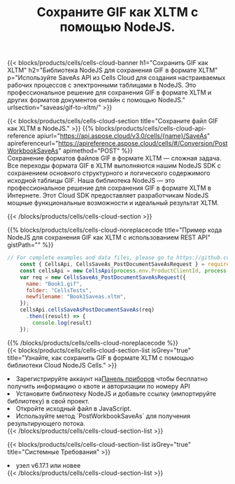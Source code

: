 ﻿---
title:  Сохраните GIF как XLTM с помощью NodeJS.
description:  Использование Aspose.Cells Cloud SDK для NodeJS для сохранения файла формата GIF как файла формата XLTM.
kwords: Excel, Save GIF as XLTM, REST, NodeJS
howto: How to save GIF as XLTM using Aspose.Cells Cloud NodeJS library.
---
{{< blocks/products/cells/cells-cloud-banner h1="Сохранить GIF как XLTM" h2="Библиотека NodeJS для сохранения GIF в формате XLTM" p="Используйте SaveAs API из Cells Cloud для создания настраиваемых рабочих процессов с электронными таблицами в NodeJS. Это профессиональное решение для сохранения GIF в формате XLTM и других форматов документов онлайн с помощью NodeJS." urlsection="saveas/gif-to-xltm/" >}}

{{< blocks/products/cells/cells-cloud-section title="Сохраните файл GIF как XLTM в NodeJS." >}}
{{% blocks/products/cells/cells-cloud-api-reference apiurl="https://api.aspose.cloud/v3.0/cells/{name}/SaveAs" apireferenceurl="https://apireference.aspose.cloud/cells/#/Conversion/PostWorkbookSaveAs" apimethod="POST" %}}
<br/>
Сохранение форматов файлов GIF в формате XLTM — сложная задача. Все переходы формата GIF в XLTM выполняются нашим NodeJS SDK с сохранением основного структурного и логического содержимого исходной таблицы GIF. Наша библиотека NodeJS — это профессиональное решение для сохранения GIF в формате XLTM в Интернете. Этот Cloud SDK предоставляет разработчикам NodeJS мощные функциональные возможности и идеальный результат XLTM.

{{< /blocks/products/cells/cells-cloud-section >}}

{{% blocks/products/cells/cells-cloud-noreplacecode title="Пример кода NodeJS для сохранения GIF как XLTM с использованием REST API" gistPath="" %}}
  
```js
// For complete examples and data files, please go to https://github.com/aspose-cells-cloud/aspose-cells-cloud-node/
    const { CellsApi, CellsSaveAs_PostDocumentSaveAsRequest } = require("asposecellscloud");
    const cellsApi = new CellsApi(process.env.ProductClientId, process.env.ProductClientSecret);
    var req = new CellsSaveAs_PostDocumentSaveAsRequest({
      name: "Book1.gif",
      folder: "CellsTests",
      newfilename: "Book1Saveas.xltm",
    });
    cellsApi.cellsSaveAsPostDocumentSaveAs(req)
      .then((result) => {
        console.log(result)
    });
```
  
{{% /blocks/products/cells/cells-cloud-noreplacecode %}}
<br/>
{{< blocks/products/cells/cells-cloud-section-list isGrey="true" title="Узнайте, как сохранить GIF в формате XLTM с помощью библиотеки Cloud NodeJS Cells." >}}
<li> Зарегистрируйте аккаунт на<a href="https://dashboard.aspose.cloud/">Панель приборов</a> чтобы бесплатно получить информацию о квоте и авторизации по номеру API</li>
<li>Установите библиотеку NodeJS и добавьте ссылку (импортируйте библиотеку) в свой проект.</li>
<li>Откройте исходный файл в JavaScript.</li>
<li>Используйте метод `PostWorkbookSaveAs` для получения результирующего потока.</li>
{{< /blocks/products/cells/cells-cloud-section-list >}}

{{< blocks/products/cells/cells-cloud-section-list isGrey="true" title="Системные Требования" >}}
<li>узел v6.17.1 или новее</li>
{{< /blocks/products/cells/cells-cloud-section-list >}}
